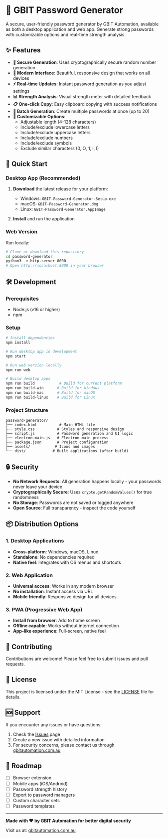 # 🔐 GBIT Password Generator

A secure, user-friendly password generator by GBIT Automation, available as both a desktop application and web app. Generate strong passwords with customizable options and real-time strength analysis.

## ✨ Features

- **🎲 Secure Generation**: Uses cryptographically secure random number generation
- **🎨 Modern Interface**: Beautiful, responsive design that works on all devices
- **⚡ Real-time Updates**: Instant password generation as you adjust settings
- **📊 Strength Analysis**: Visual strength meter with detailed feedback
- **📋 One-click Copy**: Easy clipboard copying with success notifications
- **🔢 Batch Generation**: Create multiple passwords at once (up to 20)
- **🎯 Customizable Options**:
  - Adjustable length (4-128 characters)
  - Include/exclude lowercase letters
  - Include/exclude uppercase letters
  - Include/exclude numbers
  - Include/exclude symbols
  - Exclude similar characters (0, O, 1, l, I)

## 🚀 Quick Start

### Desktop App (Recommended)

1. **Download** the latest release for your platform:
   - Windows: `GBIT-Password-Generator-Setup.exe`
   - macOS: `GBIT-Password-Generator.dmg`
   - Linux: `GBIT-Password-Generator.AppImage`

2. **Install** and run the application

### Web Version

Run locally:

```bash
# Clone or download this repository
cd password-generator
python3 -m http.server 8000
# Open http://localhost:8000 in your browser
```

## 🛠️ Development

### Prerequisites

- Node.js (v16 or higher)
- npm

### Setup

```bash
# Install dependencies
npm install

# Run desktop app in development
npm start

# Run web version locally
npm run web

# Build desktop apps
npm run build           # Build for current platform
npm run build-win      # Build for Windows
npm run build-mac      # Build for macOS
npm run build-linux    # Build for Linux
```

### Project Structure

```
password-generator/
├── index.html          # Main HTML file
├── style.css          # Styles and responsive design
├── script.js          # Password generation and UI logic
├── electron-main.js   # Electron main process
├── package.json       # Project configuration
├── assets/           # Icons and images
└── dist/            # Built applications (after build)
```

## 🔒 Security

- **No Network Requests**: All generation happens locally - your passwords never leave your device
- **Cryptographically Secure**: Uses `crypto.getRandomValues()` for true randomness
- **No Storage**: Passwords are not saved or logged anywhere
- **Open Source**: Full transparency - inspect the code yourself

## 📦 Distribution Options

### 1. Desktop Applications
- **Cross-platform**: Windows, macOS, Linux
- **Standalone**: No dependencies required
- **Native feel**: Integrates with OS menus and shortcuts

### 2. Web Application
- **Universal access**: Works in any modern browser
- **No installation**: Instant access via URL
- **Mobile friendly**: Responsive design for all devices

### 3. PWA (Progressive Web App)
- **Install from browser**: Add to home screen
- **Offline capable**: Works without internet connection
- **App-like experience**: Full-screen, native feel

## 🤝 Contributing

Contributions are welcome! Please feel free to submit issues and pull requests.

## 📄 License

This project is licensed under the MIT License - see the [LICENSE](LICENSE) file for details.

## 🆘 Support

If you encounter any issues or have questions:

1. Check the [Issues](https://github.com/GBIT26/gbit-password-generator/issues) page
2. Create a new issue with detailed information
3. For security concerns, please contact us through [gbitautomation.com.au](https://gbitautomation.com.au)

## 🎯 Roadmap

- [ ] Browser extension
- [ ] Mobile apps (iOS/Android)
- [ ] Password strength history
- [ ] Export to password managers
- [ ] Custom character sets
- [ ] Password templates

---

**Made with ❤️ by GBIT Automation for better digital security**

Visit us at: [gbitautomation.com.au](https://gbitautomation.com.au)